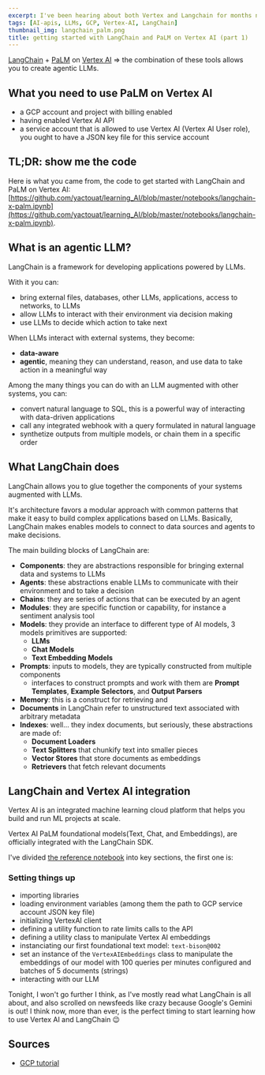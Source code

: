 ```yaml
---
excerpt: I've been hearing about both Vertex and Langchain for months now, it's about time I test drive it! 🚘
tags: [AI-apis, LLMs, GCP, Vertex-AI, LangChain]
thumbnail_img: langchain_palm.png
title: getting started with LangChain and PaLM on Vertex AI (part 1)
---
```


[LangChain](https://www.langchain.com/) + [PaLM](https://ai.google/discover/palm2/) on [Vertex AI](https://cloud.google.com/vertex-ai/) => the combination of these tools allows you to create agentic LLMs.

## What you need to use PaLM on Vertex AI

- a GCP account and project with billing enabled
- having enabled Vertex AI API
- a service account that is allowed to use Vertex AI (Vertex AI User role), you ought to have a JSON key file for this service account

## TL;DR: show me the code

Here is what you came from, the code to get started with LangChain and PaLM on Vertex AI: [https://github.com/yactouat/learning_AI/blob/master/notebooks/langchain-x-palm.ipynb](https://github.com/yactouat/learning_AI/blob/master/notebooks/langchain-x-palm.ipynb). 

## What is an agentic LLM?

LangChain is a framework for developing applications powered by LLMs.

With it you can:

- bring external files, databases, other LLMs, applications, access to networks, to LLMs
- allow LLMs to interact with their environment via decision making
- use LLMs to decide which action to take next

When LLMs interact with external systems, they become:

- **data-aware**
- **agentic**, meaning they can understand, reason, and use data to take action in a meaningful way

Among the many things you can do with an LLM augmented with other systems, you can:

- convert natural language to SQL, this is a powerful way of interacting with data-driven applications
- call any integrated webhook with a query formulated in natural language
- synthetize outputs from multiple models, or chain them in a specific order

## What LangChain does

LangChain allows you to glue together the components of your systems augmented with LLMs.

It's architecture favors a modular approach with common patterns that make it easy to build complex applications based on LLMs. Basically, LangChain makes enables models to connect to data sources and agents to make decisions.

The main building blocks of LangChain are:

- **Components**: they are abstractions responsible for bringing external data and systems to LLMs
- **Agents**: these abstractions enable LLMs to communicate with their environment and to take a decision
- **Chains**: they are series of actions that can be executed by an agent
- **Modules**: they are specific function or capability, for instance a sentiment analysis tool
- **Models**: they provide an interface to different type of AI models, 3 models primitives are supported:
    - **LLMs**
    - **Chat Models**
    - **Text Embedding Models**
- **Prompts**: inputs to models, they are typically constructed from multiple components
    - interfaces to construct prompts and work with them are **Prompt Templates**, **Example Selectors**, and **Output Parsers**
- **Memory**: this is a construct for retrieving and
- **Documents** in LangChain refer to unstructured text associated with arbitrary metadata
- **Indexes**: well... they index documents, but seriously, these abstractions are made of:
    - **Document Loaders**
    - **Text Splitters** that chunkify text into smaller pieces
    - **Vector Stores** that store documents as embeddings
    - **Retrievers** that fetch relevant documents

## LangChain and Vertex AI integration

Vertex AI is an integrated machine learning cloud platform that helps you build and run ML projects at scale.

Vertex AI PaLM foundational models(Text, Chat, and Embeddings), are officially integrated with the LangChain SDK.

I've divided [the reference notebook](https://github.com/yactouat/learning_AI/blob/master/notebooks/langchain-x-palm.ipynb) into key sections, the first one is:

### Setting things up

- importing libraries
- loading environment variables (among them the path to GCP service account JSON key file)
- initializing VertexAI client
- defining a utility function to rate limits calls to the API
- defining a utility class to manipulate Vertex AI embeddings
- instanciating our first foundational text model: `text-bison@002`
- set an instance of the `VertexAIEmbeddings` class to manipulate the embeddings of our model with 100 queries per minutes configured and batches of 5 documents (strings)
- interacting with our LLM

Tonight, I won't go further I think, as I've mostly read what LangChain is all about, and also scrolled on newsfeeds like crazy because Google's Gemini is out! I think now, more than ever, is the perfect timing to start learning how to use Vertex AI and LangChain 😉

## Sources

- [GCP tutorial](https://github.com/GoogleCloudPlatform/generative-ai/blob/main/language/orchestration/langchain/intro_langchain_palm_api.ipynb)